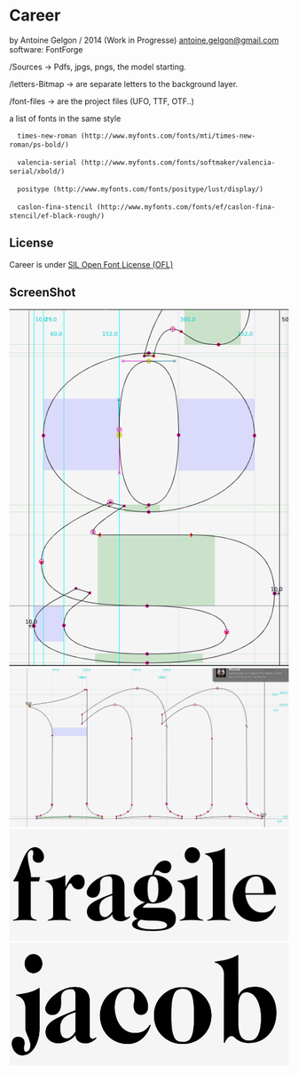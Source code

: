 # Career
  by Antoine Gelgon / 2014 (Work in Progresse)
  antoine.gelgon@gmail.com
  software: FontForge

  /Sources -> Pdfs, jpgs, pngs, the model starting.
  
  /letters-Bitmap -> are separate letters to the background layer.
  
  /font-files -> are the project files (UFO, TTF, OTF..)

a list of fonts in the same style

      times-new-roman (http://www.myfonts.com/fonts/mti/times-new-roman/ps-bold/)
      
      valencia-serial (http://www.myfonts.com/fonts/softmaker/valencia-serial/xbold/)
      
      positype (http://www.myfonts.com/fonts/positype/lust/display/)
      
      caslon-fina-stencil (http://www.myfonts.com/fonts/ef/caslon-fina-stencil/ef-black-rough/)
      
## License
Career is under [SIL Open Font License (OFL)](http://scripts.sil.org/cms/scripts/page.php?site_id=nrsi&id=OFL "SIL Open Font License")

## ScreenShot

![Specimen](https://raw.githubusercontent.com/Antoine-Gelgon/CareerFont/master/ScreenShot/Capture%20du%202014-07-29%2020:22:41.png)
![Specimen](https://raw.githubusercontent.com/Antoine-Gelgon/CareerFont/master/ScreenShot/Capture%20du%202014-07-29%2020:40:21.png)
![Specimen](https://raw.githubusercontent.com/Antoine-Gelgon/CareerFont/master/ScreenShot/Capture%20du%202014-07-29%2020:36:10.png)
![Specimen](https://raw.githubusercontent.com/Antoine-Gelgon/CareerFont/master/ScreenShot/Capture%20du%202014-07-29%2020:39:27.png)
